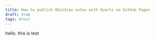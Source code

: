 ```yaml
---
title: How to publish Obsidian notes with Quartz on GitHub Pages
draft: true
tags: #test
---
```

hello. this is test